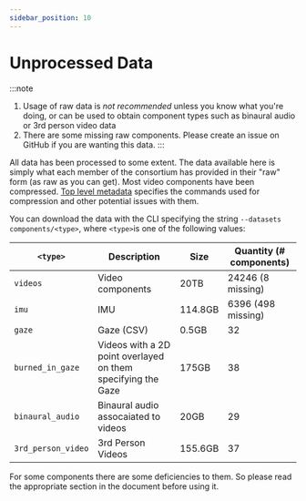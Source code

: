 ```yaml
---
sidebar_position: 10
---
```


# Unprocessed Data

:::note
1. Usage of raw data is *not recommended* unless you know what you're
doing, or can be used to obtain component types such as binaural audio
or 3rd person video data
2. There are some missing raw components. Please create an issue on GitHub if you are wanting this data.
:::

All data has been processed to some extent. The data available here is
simply what each member of the consortium has provided in their "raw"
form (as raw as you can get). Most video components have been
compressed. [Top level metadata](./metadata.md) specifies the commands
used for compression and other potential issues with them.

You can download the data with the CLI specifying the string
`--datasets components/<type>`, where `<type>`is one of the following values:


| `<type>`           | Description                                                  | Size    | Quantity (# components) |
|--------------------|--------------------------------------------------------------|---------|-------------------------|
| `videos`           | Video components                                             | 20TB    | 24246 (8 missing)       |
| `imu`              | IMU                                                          | 114.8GB | 6396 (498 missing)      |
| `gaze`             | Gaze (CSV)                                                   | 0.5GB   | 32                      |
| `burned_in_gaze`   | Videos with a 2D point overlayed on them specifying the Gaze | 175GB   | 38                      |
| `binaural_audio`   | Binaural audio assocaiated to videos                         | 20GB    | 29                      |
| `3rd_person_video` | 3rd Person Videos                                            | 155.6GB | 37                      |

For some components there are some deficiencies to them. So please
read the appropriate section in the document before using it.
